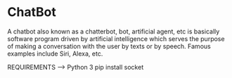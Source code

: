 # ChatBot

A chatbot also known as a chatterbot, bot, artificial agent, etc is basically software program driven by artificial intelligence which serves the purpose of making a conversation with the user by texts or by speech. Famous examples include Siri, Alexa, etc.

REQUIREMENTS --> Python 3
                 pip install socket
